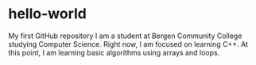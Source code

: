 # hello-world
My first GitHub repository
I am a student at Bergen Community College studying Computer Science. Right now, I am focused on learning C++. 
At this point, I am learning basic algorithms using arrays and loops. 
